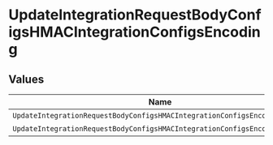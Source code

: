 # UpdateIntegrationRequestBodyConfigsHMACIntegrationConfigsEncoding


## Values

| Name                                                                      | Value                                                                     |
| ------------------------------------------------------------------------- | ------------------------------------------------------------------------- |
| `UpdateIntegrationRequestBodyConfigsHMACIntegrationConfigsEncodingBase64` | base64                                                                    |
| `UpdateIntegrationRequestBodyConfigsHMACIntegrationConfigsEncodingHex`    | hex                                                                       |